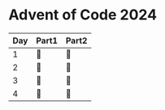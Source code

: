 # Advent of Code 2024

| Day | Part1 | Part2 |
| --- | ----- | ----- |
| 1   | 🌟     | 🌟     |
| 2   | 🌟     | 🌟     |
| 3   | 🌟     | 🌟     |
| 4   | 🌟     | 🌟     |
